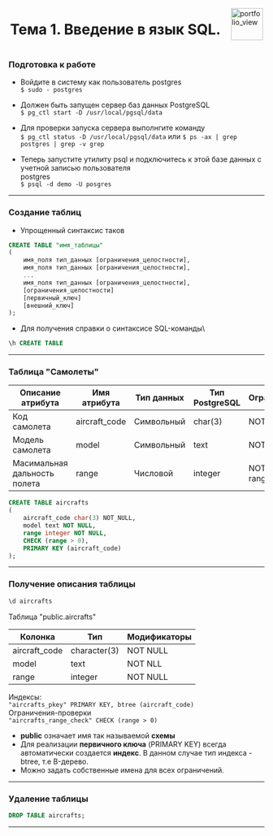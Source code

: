 <div style="display: flex; justify-content: center; align-items: center">
<h1>Тема 1. Введение в язык SQL.</h1> <img style="margin-left: 20px" height="63" alt="portfolio_view" src="https://www.postgresql.org/media/img/about/press/elephant.png">
</div>

### Подготовка к работе
- Войдите в систему как пользователь postgres\
`$ sudo - postgres`
  

- Должен быть запущен сервер баз данных PostgreSQL\
`$ pg_ctl start -D /usr/local/pgsql/data`
  

- Для проверки запуска сервера выполнгите команду\
  `$ pg_ctl status -D /usr/local/pgsql/data` или `$ ps -ax | grep postgres | grep -v grep`
  

- Теперь запустите утилиту psql и подключитесь к этой базе данных с учетной записью пользователя\
  postgres\
  `$ psql -d demo -U posgres`

***
### Создание таблиц
- Упрощенный синтаксис таков

```Sql
CREATE TABLE "имя_таблицы"
(
    имя_поля тип_данных [ограничения_целостности],
    имя_поля тип_данных [ограничения_целостности],
    ...
    имя_поля тип_данных [ограничения_целостности],
    [ограничения_целостности]
    [первичный_ключ]
    [внешний_ключ]
);
```
- Для получения справки о синтаксисе SQL-команды\
```SQL
\h CREATE TABLE
```
***
### Таблица "Самолеты"

| Описание атрибута | Имя атрибута | Тип данных | Тип PostgreSQL | Ограничения |
--- | --- | --- | --- | --- |
Код самолета | aircraft_code | Символьный | char(3) | NOT NULL
Модель самолета | model | Символьный | text | NOT NULL
Масимальная дальность <br> полета | range | Числовой | integer | NOT NULL <br> range > 0
```Sql
CREATE TABLE aircrafts
(
    aircraft_code char(3) NOT_NULL,
    model text NOT NULL, 
    range integer NOT NULL,
    CHECK (range > 0),
    PRIMARY KEY (aircraft_code)
);
```
***
### Получение описания таблицы
```SQL
\d aircrafts
```
Таблица "public.aircrafts"

| Колонка | Тип | Модификаторы |
--- | --- | --- |
aircraft_code | character(3) | NOT NULL |
model | text | NOT NLL
range | integer | NOT NULL |
Индексы:\
`"aircrafts_pkey" PRIMARY KEY, btree (aircraft_code)` \
Ограничения-проверки\
`"aircrafts_range_check" CHECK (range > 0)`

- **public** означает имя так называемой **схемы**
- Для реализации **первичного ключа** (PRIMARY KEY) всегда автоматически создается **индекс**.
В данном случае тип индекса - btree, т.е B-дерево.
- Можно задать собственные имена для всех ограничений.
***
### Удаление таблицы
```SQL
DROP TABLE aircrafts;
```
***
